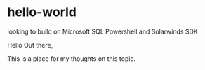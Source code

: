 # hello-world
looking to build on Microsoft SQL Powershell and Solarwinds SDK 

Hello Out there, 

This is a place for my thoughts on this topic. 
